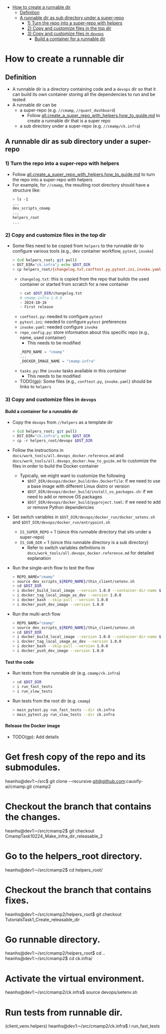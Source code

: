 <!-- toc -->

- [How to create a runnable dir](#how-to-create-a-runnable-dir)
  * [Definition](#definition)
  * [A runnable dir as sub directory under a super-repo](#a-runnable-dir-as-sub-directory-under-a-super-repo)
    + [1) Turn the repo into a super-repo with helpers](#1-turn-the-repo-into-a-super-repo-with-helpers)
    + [2) Copy and customize files in the top dir](#2-copy-and-customize-files-in-the-top-dir)
    + [3) Copy and customize files in `devops`](#3-copy-and-customize-files-in-devops)
      - [Build a container for a runnable dir](#build-a-container-for-a-runnable-dir)

<!-- tocstop -->

# How to create a runnable dir

## Definition

- A runnable dir is a directory containing code and a `devops` dir so that it can
  build its own container storing all the dependencies to run and be tested
- A runnable dir can be
  - a super-repo (e.g. `//cmamp`, `//quant_dashboard`)
    - Follow
      [all.create_a_super_repo_with_helpers.how_to_guide.md](all.create_a_super_repo_with_helpers.how_to_guide.md)
      to create a runnable dir that is a super repo
  - a sub directory under a super-repo (e.g. `//cmamp/ck.infra`)

## A runnable dir as sub directory under a super-repo

### 1) Turn the repo into a super-repo with helpers

- Follow
  [all.create_a_super_repo_with_helpers.how_to_guide.md](all.create_a_super_repo_with_helpers.how_to_guide.md)
  to turn the repo into a super-repo with helpers
- For example, for `//cmamp`, the resulting root directory should have a
  structure like:
  ```bash
  > ls -1
  ...
  dev_scripts_cmamp
  ...
  helpers_root
  ...
  ```

### 2) Copy and customize files in the top dir

- Some files need to be copied from `helpers` to the runnable dir to configure
  various tools (e.g., dev container workflow, `pytest`, `invoke`)
  ```bash
  > (cd helpers_root; git pull)
  > DST_DIR="ck.infra"; echo $DST_DIR
  > cp helpers_root/{changelog.txt,conftest.py,pytest.ini,invoke.yaml,repo_config.py,tasks.py} $DST_DIR
  ```
  - `changelog.txt`: this is copied from the repo that builds the used container
    or started from scratch for a new container
    ```bash
    > cat $DST_DIR/changelog.txt
    # cmamp-infra-1.0.0
    - 2024-10-16
    - First release
    ```
  - `conftest.py`: needed to configure `pytest`
  - `pytest.ini`: needed to configure `pytest` preferences
  - `invoke.yaml`: needed configure `invoke`
  - `repo_config.py`: store information about this specific repo (e.g., name,
    used container)
    - This needs to be modified
    ```python
    _REPO_NAME = "cmamp"
    ...
    _DOCKER_IMAGE_NAME = "cmamp-infra"
    ```
  - `tasks.py`: the `invoke` tasks available in this container
    - This needs to be modified
  - TODO(gp): Some files (e.g., `conftest.py`, `invoke.yaml`) should be links to
    `helpers`

### 3) Copy and customize files in `devops`

#### Build a container for a runnable dir

- Copy the `devops` from `//helpers` as a template dir
  ```bash
  > (cd helpers_root; git pull)
  > DST_DIR="ck.infra"; echo $DST_DIR
  > cp -r helpers_root/devops $DST_DIR
  ```
- Follow the instructions in `docs/work_tools/all.devops_docker.reference.md`
  and `docs/work_tools/all.devops_docker.how_to_guide.md` to customize the files
  in order to build the Docker container
  - Typically, we might want to customize the following
    - `$DST_DIR/devops/docker_build/dev.Dockerfile`: if we need to use a base
      image with different Linux distro or version
    - `$DST_DIR/devops/docker_build/install_os_packages.sh`: if we need to add or
      remove OS packages
    - `$DST_DIR/devops/docker_build/pyproject.toml`: if we need to add or remove
      Python dependencies

- Set switch variables in `$DST_DIR/devops/docker_run/docker_setenv.sh` and
  `$DST_DIR/devops/docker_run/entrypoint.sh`
  - `IS_SUPER_REPO` = 1 (since this runnable directory that sits under a
    super-repo)
  - `IS_SUB_DIR` = 1 (since this runnable directory is a sub directory)
    - Refer to switch variables definitions in
      `docs/work_tools/all.devops_docker.reference.md` for detailed explanation

- Run the single-arch flow to test the flow
  ```bash
  > REPO_NAME="cmamp"
  > source dev_scripts_${REPO_NAME}/thin_client/setenv.sh
  > cd $DST_DIR
  > i docker_build_local_image --version 1.0.0 --container-dir-name $DST_DIR
  > i docker_tag_local_image_as_dev --version 1.0.0
  > i docker_bash --skip-pull --version 1.0.0
  > i docker_push_dev_image --version 1.0.0
  ```

- Run the multi-arch flow
  ```bash
  > REPO_NAME="cmamp"
  > source dev_scripts_${REPO_NAME}/thin_client/setenv.sh
  > cd $DST_DIR
  > i docker_build_local_image --version 1.0.0 --container-dir-name $DST_DIR --multi-arch "linux/amd64,linux/arm64"
  > i docker_tag_local_image_as_dev --version 1.0.0
  > i docker_bash --skip-pull --version 1.0.0
  > i docker_push_dev_image --version 1.0.0
  ```

#### Test the code

- Run tests from the runnable dir (e.g. `cmamp/ck.infra`)
  ```bash
  > cd $DST_DIR
  > i run_fast_tests
  > i run_slow_tests
  ```

- Run tests from the root dir (e.g. `cmamp`)
  ```bash
  > main_pytest.py run_fast_tests --dir ck.infra
  > main_pytest.py run_slow_tests --dir ck.infra
  ```

#### Release the Docker image
- TODO(gp): Add details




# Get fresh copy of the repo and its submodules.
heanhs@dev1:~/src$ git clone --recursive git@github.com:causify-ai/cmamp.git cmamp2

# Checkout the branch that contains the changes.
heanhs@dev1:~/src/cmamp2$ git checkout CmampTask10224_Make_infra_dir_releasable_2

# Go to the helpers_root directory.
heanhs@dev1:~/src/cmamp2$ cd helpers_root/

# Checkout the branch that contains fixes.
heanhs@dev1:~/src/cmamp2/helpers_root$ git checkout TutorialsTask1_Create_releasable_dir

# Go runnable directory.
heanhs@dev1:~/src/cmamp2/helpers_root$ cd ..
heanhs@dev1:~/src/cmamp2$ cd ck.infra/

# Activate the virtual environment.
heanhs@dev1:~/src/cmamp2/ck.infra$ source devops/setenv.sh

# Run tests from runnable dir.
(client_venv.helpers) heanhs@dev1:~/src/cmamp2/ck.infra$ i run_fast_tests
